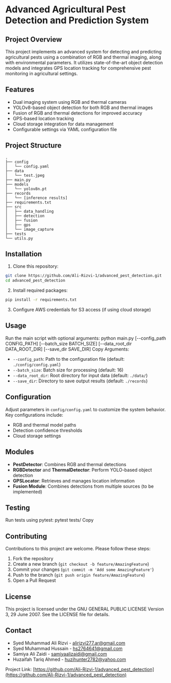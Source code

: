 # Advanced Agricultural Pest Detection and Prediction System

## Project Overview

This project implements an advanced system for detecting and predicting agricultural pests using a combination of RGB and thermal imaging, along with environmental parameters. It utilizes state-of-the-art object detection models and integrates GPS location tracking for comprehensive pest monitoring in agricultural settings.

## Features

- Dual imaging system using RGB and thermal cameras
- YOLOv8-based object detection for both RGB and thermal images
- Fusion of RGB and thermal detections for improved accuracy
- GPS-based location tracking
- Cloud storage integration for data management
- Configurable settings via YAML configuration file

## Project Structure

```
.
├── config
│   └── config.yaml
├── data
│   └── test.jpeg
├── main.py
├── models
│   └── yolov8n.pt
├── records
│   └── [inference results]
├── requirements.txt
├── src
│   ├── data_handling
│   ├── detection
│   ├── fusion
│   ├── gps
│   └── image_capture
├── tests
└── utils.py
```
## Installation

1. Clone this repository:
```bash
git clone https://github.com/Ali-Rizvi-1/advanced_pest_detection.git
cd advanced_pest_detection
```
2. Install required packages:
```bash
pip install -r requirements.txt
```
3. Configure AWS credentials for S3 access (if using cloud storage)

## Usage

Run the main script with optional arguments:
python main.py [--config_path CONFIG_PATH] [--batch_size BATCH_SIZE] [--data_root_dir DATA_ROOT_DIR] [--save_dir SAVE_DIR]
Copy
Arguments:
- `--config_path`: Path to the configuration file (default: `./config/config.yaml`)
- `--batch_size`: Batch size for processing (default: 16)
- `--data_root_dir`: Root directory for input data (default: `./data/`)
- `--save_dir`: Directory to save output results (default: `./records`)

## Configuration

Adjust parameters in `config/config.yaml` to customize the system behavior. Key configurations include:

- RGB and thermal model paths
- Detection confidence thresholds
- Cloud storage settings

## Modules

- **PestDetector**: Combines RGB and thermal detections
- **RGBDetector** and **ThermalDetector**: Perform YOLO-based object detection
- **GPSLocator**: Retrieves and manages location information
- **Fusion Module**: Combines detections from multiple sources (to be implemented)

## Testing

Run tests using pytest:
pytest tests/
Copy

## Contributing

Contributions to this project are welcome. Please follow these steps:

1. Fork the repository
2. Create a new branch (`git checkout -b feature/AmazingFeature`)
3. Commit your changes (`git commit -m 'Add some AmazingFeature'`)
4. Push to the branch (`git push origin feature/AmazingFeature`)
5. Open a Pull Request

## License

This project is licensed under the GNU GENERAL PUBLIC LICENSE Version 3, 29 June 2007. See the LICENSE file for details.

## Contact

- Syed Muhammad Ali Rizvi - alirizvi277.ar@gmail.com
- Syed Muhammad Hussain - hs2764641@gmail.com
- Samiya Ali Zaidi - samiyaalizaidi@gmail.com
- Huzaifah Tariq Ahmed - huzihunter2782@yahoo.com

Project Link: [https://github.com/Ali-Rizvi-1/advanced_pest_detection](https://github.com/Ali-Rizvi-1/advanced_pest_detection)